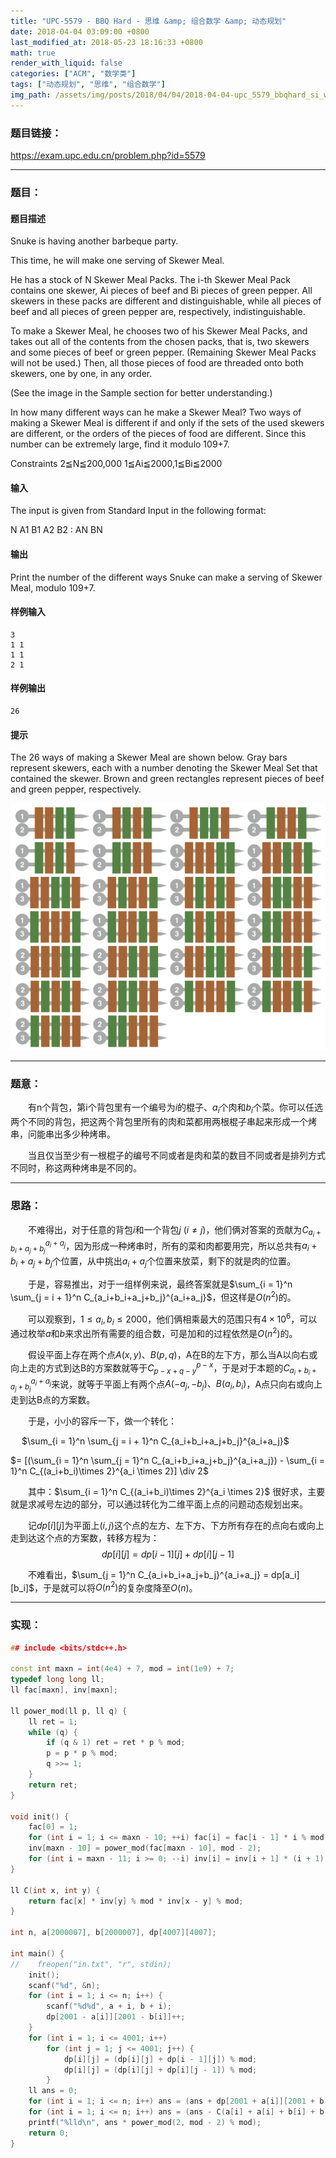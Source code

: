 ```yaml
---
title: "UPC-5579 - BBQ Hard - 思维 &amp; 组合数学 &amp; 动态规划"
date: 2018-04-04 03:09:00 +0800
last_modified_at: 2018-05-23 18:16:33 +0800
math: true
render_with_liquid: false
categories: ["ACM", "数学类"]
tags: ["动态规划", "思维", "组合数学"]
img_path: /assets/img/posts/2018/04/04/2018-04-04-upc_5579_bbqhard_si_wei_amp_zu_he_shu_xue_amp_dong_tai_gui_hua/
---
```


### 题目链接：

https://exam.upc.edu.cn/problem.php?id=5579

---
### 题目：

#### 题目描述
Snuke is having another barbeque party.

This time, he will make one serving of Skewer Meal.

He has a stock of N Skewer Meal Packs. The i-th Skewer Meal Pack contains one skewer, Ai pieces of beef and Bi pieces of green pepper. All skewers in these packs are different and distinguishable, while all pieces of beef and all pieces of green pepper are, respectively, indistinguishable.

To make a Skewer Meal, he chooses two of his Skewer Meal Packs, and takes out all of the contents from the chosen packs, that is, two skewers and some pieces of beef or green pepper. (Remaining Skewer Meal Packs will not be used.) Then, all those pieces of food are threaded onto both skewers, one by one, in any order.

(See the image in the Sample section for better understanding.)

In how many different ways can he make a Skewer Meal? Two ways of making a Skewer Meal is different if and only if the sets of the used skewers are different, or the orders of the pieces of food are different. Since this number can be extremely large, find it modulo 109+7.

Constraints
2≦N≦200,000
1≦Ai≦2000,1≦Bi≦2000
#### 输入
The input is given from Standard Input in the following format:

N
A1 B1
A2 B2
:
AN BN

#### 输出
Print the number of the different ways Snuke can make a serving of Skewer Meal, modulo 109+7.
#### 样例输入
```
3
1 1
1 1
2 1
```
#### 样例输出
```
26
```
#### 提示
The 26 ways of making a Skewer Meal are shown below. Gray bars represent skewers, each with a number denoting the Skewer Meal Set that contained the skewer. Brown and green rectangles represent pieces of beef and green pepper, respectively.

![20180128180734_31937.png][1]

---
### 题意：

&emsp;&emsp;有n个背包，第i个背包里有一个编号为$i$的棍子、$a_i$个肉和$b_i$个菜。你可以任选两个不同的背包，把这两个背包里所有的肉和菜都用两根棍子串起来形成一个烤串，问能串出多少种烤串。

&emsp;&emsp;当且仅当至少有一根棍子的编号不同或者是肉和菜的数目不同或者是排列方式不同时，称这两种烤串是不同的。

---
### 思路：

&emsp;&emsp;不难得出，对于任意的背包$i$和一个背包$j$ $(i\neq j)$，他们俩对答案的贡献为$C_{a_i+b_i+a_j+b_j}^{a_i+a_j}$，因为形成一种烤串时，所有的菜和肉都要用完，所以总共有$a_i+b_i+a_j+b_j$个位置，从中挑出$a_i+a_j$个位置来放菜，剩下的就是肉的位置。

&emsp;&emsp;于是，容易推出，对于一组样例来说，最终答案就是$\sum_{i = 1}^n \sum_{j = i + 1}^n C_{a_i+b_i+a_j+b_j}^{a_i+a_j}$，但这样是$O(n^2)$的。

&emsp;&emsp;可以观察到，$1\leq a_i,b_i \leq 2000$，他们俩相乘最大的范围只有$4\times 10^6$，可以通过枚举$a$和$b$来求出所有需要的组合数，可是加和的过程依然是$O(n^2)$的。

&emsp;&emsp;假设平面上存在两个点$A(x, y)、B(p, q)$，A在B的左下方，那么当A以向右或向上走的方式到达B的方案数就等于$C_{p-x + q - y}^{p-x}$，于是对于本题的$C_{a_i+b_i+a_j+b_j}^{a_i+a_j}$来说，就等于平面上有两个点$A(-a_j, -b_j)、B(a_i, b_i)$，A点只向右或向上走到达B点的方案数。

&emsp;&emsp;于是，小小的容斥一下，做一个转化：

&emsp;&nbsp;$\sum_{i = 1}^n \sum_{j = i + 1}^n C_{a_i+b_i+a_j+b_j}^{a_i+a_j}$

$= [(\sum_{i = 1}^n \sum_{j = 1}^n C_{a_i+b_i+a_j+b_j}^{a_i+a_j}) - \sum_{i = 1}^n C_{(a_i+b_i)\times 2}^{a_i \times 2}] \div 2$

&emsp;&emsp;其中：$\sum_{i = 1}^n C_{(a_i+b_i)\times 2}^{a_i \times 2}$ 很好求，主要就是求减号左边的部分，可以通过转化为二维平面上点的问题动态规划出来。

&emsp;&emsp;记$dp[i][j]$为平面上$(i,j)$这个点的左方、左下方、下方所有存在的点向右或向上走到达这个点的方案数，转移方程为：
$$dp[i][j] = dp[i-1][j] + dp[i][j-1]$$

&emsp;&emsp;不难看出，$\sum_{j = 1}^n C_{a_i+b_i+a_j+b_j}^{a_i+a_j} = dp[a_i][b_i]$，于是就可以将$O(n^2)$的复杂度降至$O(n)$。

---
### 实现：

```cpp
## include <bits/stdc++.h>
 
const int maxn = int(4e4) + 7, mod = int(1e9) + 7;
typedef long long ll;
ll fac[maxn], inv[maxn];
 
ll power_mod(ll p, ll q) {
    ll ret = 1;
    while (q) {
        if (q & 1) ret = ret * p % mod;
        p = p * p % mod;
        q >>= 1;
    }
    return ret;
}
 
void init() {
    fac[0] = 1;
    for (int i = 1; i <= maxn - 10; ++i) fac[i] = fac[i - 1] * i % mod;
    inv[maxn - 10] = power_mod(fac[maxn - 10], mod - 2);
    for (int i = maxn - 11; i >= 0; --i) inv[i] = inv[i + 1] * (i + 1) % mod;
}
 
ll C(int x, int y) {
    return fac[x] * inv[y] % mod * inv[x - y] % mod;
}
 
int n, a[2000007], b[2000007], dp[4007][4007];
 
int main() {
//    freopen("in.txt", "r", stdin);
    init();
    scanf("%d", &n);
    for (int i = 1; i <= n; i++) {
        scanf("%d%d", a + i, b + i);
        dp[2001 - a[i]][2001 - b[i]]++;
    }
    for (int i = 1; i <= 4001; i++)
        for (int j = 1; j <= 4001; j++) {
            dp[i][j] = (dp[i][j] + dp[i - 1][j]) % mod;
            dp[i][j] = (dp[i][j] + dp[i][j - 1]) % mod;
        }
    ll ans = 0;
    for (int i = 1; i <= n; i++) ans = (ans + dp[2001 + a[i]][2001 + b[i]]) % mod;
    for (int i = 1; i <= n; i++) ans = (ans - C(a[i] + a[i] + b[i] + b[i], a[i] + a[i]) + mod) % mod;
    printf("%lld\n", ans * power_mod(2, mod - 2) % mod);
    return 0;
}
```


  [1]: assets/img/posts/2018/04/04/2018-04-04-upc_5579_bbqhard_si_wei_amp_zu_he_shu_xue_amp_dong_tai_gui_hua/20180128180734_31937.png